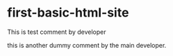 # first-basic-html-site<br/>
This is test comment by developer<br/>

this is another dummy comment by the main developer.
